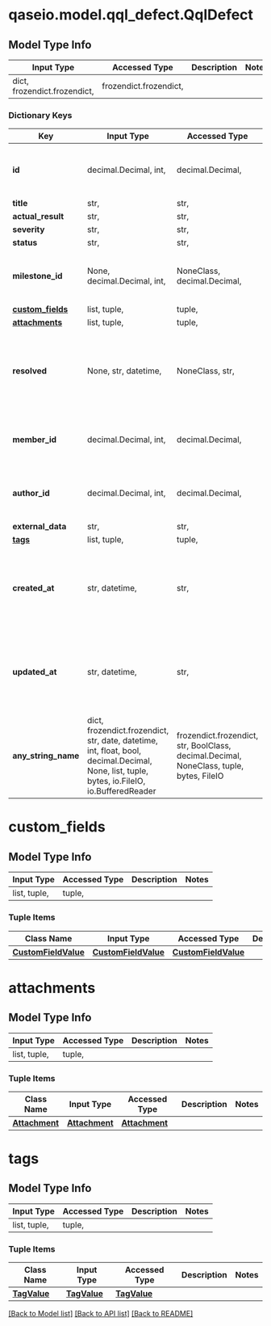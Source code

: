 # qaseio.model.qql_defect.QqlDefect

## Model Type Info
Input Type | Accessed Type | Description | Notes
------------ | ------------- | ------------- | -------------
dict, frozendict.frozendict,  | frozendict.frozendict,  |  | 

### Dictionary Keys
Key | Input Type | Accessed Type | Description | Notes
------------ | ------------- | ------------- | ------------- | -------------
**id** | decimal.Decimal, int,  | decimal.Decimal,  |  | [optional] value must be a 64 bit integer
**title** | str,  | str,  |  | [optional] 
**actual_result** | str,  | str,  |  | [optional] 
**severity** | str,  | str,  |  | [optional] 
**status** | str,  | str,  |  | [optional] 
**milestone_id** | None, decimal.Decimal, int,  | NoneClass, decimal.Decimal,  |  | [optional] value must be a 64 bit integer
**[custom_fields](#custom_fields)** | list, tuple,  | tuple,  |  | [optional] 
**[attachments](#attachments)** | list, tuple,  | tuple,  |  | [optional] 
**resolved** | None, str, datetime,  | NoneClass, str,  |  | [optional] value must conform to RFC-3339 date-time
**member_id** | decimal.Decimal, int,  | decimal.Decimal,  | Deprecated, use &#x60;author_id&#x60; instead. | [optional] value must be a 64 bit integer
**author_id** | decimal.Decimal, int,  | decimal.Decimal,  |  | [optional] value must be a 64 bit integer
**external_data** | str,  | str,  |  | [optional] 
**[tags](#tags)** | list, tuple,  | tuple,  |  | [optional] 
**created_at** | str, datetime,  | str,  |  | [optional] value must conform to RFC-3339 date-time
**updated_at** | str, datetime,  | str,  |  | [optional] value must conform to RFC-3339 date-time
**any_string_name** | dict, frozendict.frozendict, str, date, datetime, int, float, bool, decimal.Decimal, None, list, tuple, bytes, io.FileIO, io.BufferedReader | frozendict.frozendict, str, BoolClass, decimal.Decimal, NoneClass, tuple, bytes, FileIO | any string name can be used but the value must be the correct type | [optional]

# custom_fields

## Model Type Info
Input Type | Accessed Type | Description | Notes
------------ | ------------- | ------------- | -------------
list, tuple,  | tuple,  |  | 

### Tuple Items
Class Name | Input Type | Accessed Type | Description | Notes
------------- | ------------- | ------------- | ------------- | -------------
[**CustomFieldValue**](CustomFieldValue.md) | [**CustomFieldValue**](CustomFieldValue.md) | [**CustomFieldValue**](CustomFieldValue.md) |  | 

# attachments

## Model Type Info
Input Type | Accessed Type | Description | Notes
------------ | ------------- | ------------- | -------------
list, tuple,  | tuple,  |  | 

### Tuple Items
Class Name | Input Type | Accessed Type | Description | Notes
------------- | ------------- | ------------- | ------------- | -------------
[**Attachment**](Attachment.md) | [**Attachment**](Attachment.md) | [**Attachment**](Attachment.md) |  | 

# tags

## Model Type Info
Input Type | Accessed Type | Description | Notes
------------ | ------------- | ------------- | -------------
list, tuple,  | tuple,  |  | 

### Tuple Items
Class Name | Input Type | Accessed Type | Description | Notes
------------- | ------------- | ------------- | ------------- | -------------
[**TagValue**](TagValue.md) | [**TagValue**](TagValue.md) | [**TagValue**](TagValue.md) |  | 

[[Back to Model list]](../../README.md#documentation-for-models) [[Back to API list]](../../README.md#documentation-for-api-endpoints) [[Back to README]](../../README.md)

